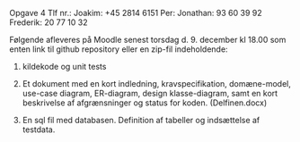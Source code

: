 Opgave 4
Tlf nr.:
Joakim: +45 2814 6151
Per: 
Jonathan: 93 60 39 92
Frederik: 20 77 10 32


Følgende afleveres på Moodle senest torsdag d. 9. december kl 18.00 som enten link til github repository eller en zip-fil indeholdende: 

1.	kildekode og unit tests


2.	Et dokument med en kort indledning, kravspecifikation, domæne-model, use-case diagram, ER-diagram, design klasse-diagram, samt en kort beskrivelse af afgrænsninger og status for koden.
(Delfinen.docx)

3.	En sql fil med databasen. Definition af tabeller og indsættelse af testdata.
